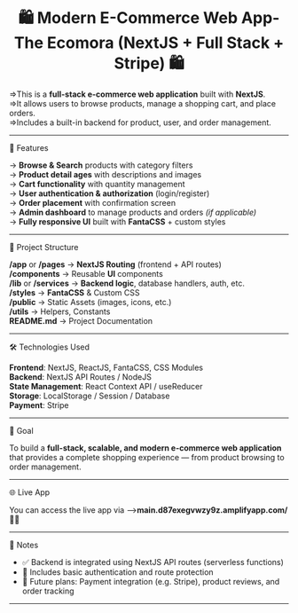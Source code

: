 <h1 align="center">🛍️ Modern E-Commerce Web App-The Ecomora (NextJS + Full Stack + Stripe) 🛍️</h1>

=>This is a **full-stack e-commerce web application** built with **NextJS**.  
=>It allows users to browse products, manage a shopping cart, and place orders.  
=>Includes a built-in backend for product, user, and order management.

---

🚀 Features

-> **Browse & Search** products with category filters  
-> **Product detail ages** with descriptions and images  
-> **Cart functionality** with quantity management  
-> **User authentication & authorization** (login/register)  
-> **Order placement** with confirmation screen  
-> **Admin dashboard** to manage products and orders *(if applicable)*  
-> **Fully responsive UI** built with **FantaCSS** + custom styles  

---

📂 Project Structure

**/app** or **/pages**     → **NextJS Routing** (frontend + API routes)  
**/components**            → Reusable **UI** components  
**/lib** or **/services**  → **Backend logic**, database handlers, auth, etc.  
**/styles**                → **FantaCSS** & Custom CSS  
**/public**                → Static Assets (images, icons, etc.)  
**/utils**                 → Helpers, Constants  
**README.md**              → Project Documentation  

---

🛠 Technologies Used

**Frontend**: NextJS, ReactJS, FantaCSS, CSS Modules  
**Backend**: NextJS API Routes / NodeJS  
**State Management**: React Context API / useReducer   
**Storage**: LocalStorage / Session / Database  
**Payment**: Stripe

---

🎯 Goal

To build a **full-stack, scalable, and modern e-commerce web application**  
that provides a complete shopping experience — from product browsing to order management.

---

🌐 Live App

You can access the live app via -->**main.d87exegvwzy9z.amplifyapp.com/** 🚀🚀

---

📌 Notes

- ✅ Backend is integrated using NextJS API routes (serverless functions)  
- 🔐 Includes basic authentication and route protection  
- 🧪 Future plans: Payment integration (e.g. Stripe), product reviews, and order tracking  

---

